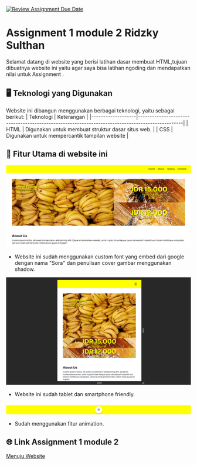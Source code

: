 [![Review Assignment Due Date](https://classroom.github.com/assets/deadline-readme-button-24ddc0f5d75046c5622901739e7c5dd533143b0c8e959d652212380cedb1ea36.svg)](https://classroom.github.com/a/-vSzXkEt)
# Assignment 1 module 2 Ridzky Sulthan

Selamat datang di website yang berisi latihan dasar membuat HTML,tujuan dibuatnya website ini yaitu agar saya bisa latihan ngoding  dan mendapatkan nilai untuk Assignment .

## 🖥 Teknologi yang Digunakan
  Website ini dibangun menggunakan berbagai teknologi, yaitu sebagai berikut:
| Teknologi       | Keterangan                                                                                        |
|-------------------|-------------------------------------------------------------------------------------------------|
| HTML              | Digunakan untuk membuat struktur dasar situs web.                                               |
| CSS               | Digunakan untuk mempercantik tampilan website                                                   |

## 🎁 Fitur Utama di website ini

![bagian1](/img/1.png)
- Website ini sudah menggunakan custom font yang embed dari google dengan nama "Sora" dan penulisan cover gambar menggunakan shadow.

![bagian2](/img/2.png )
- Website ini sudah tablet dan smartphone friendly.

![bagian3](/img//3.png)
- Sudah menggunakan fitur animation.

<!-- ![bagian4]( )
- ini merupakan tampilan untuk mengirim pesan. -->

## 🌐 Link Assignment 1 module 2

[Menuju Website](https://module-2-ridzkysulthan.netlify.app/)